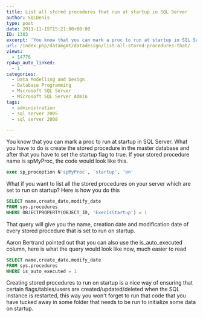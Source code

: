 ```yaml
---
title: List all stored procedures that run at startup in SQL Server
author: SQLDenis
type: post
date: 2011-11-15T15:21:00+00:00
ID: 1383
excerpt: 'You know that you can mark a proc to run at startup in SQL Server. What you have to do is create the stored procedure in the master database and after that you have to set the startup flag to true. If your stored procedure name is spMyProc, the code wou&hellip;'
url: /index.php/datamgmt/datadesign/list-all-stored-procedures-that/
views:
  - 14776
rp4wp_auto_linked:
  - 1
categories:
  - Data Modelling and Design
  - Database Programming
  - Microsoft SQL Server
  - Microsoft SQL Server Admin
tags:
  - administration
  - sql server 2005
  - sql server 2008

---
```

You know that you can mark a proc to run at startup in SQL Server. What you have to do is create the stored procedure in the master database and after that you have to set the startup flag to true. If your stored procedure name is spMyProc, the code would look like this.

```sql
exec sp_procoption N'spMyProc', 'startup', 'on'
```

What if you want to list all the stored procedures on your server which are set to run on startup? Here is how you do this

```sql
SELECT name,create_date,modify_date
FROM sys.procedures
WHERE OBJECTPROPERTY(OBJECT_ID, 'ExecIsStartup') = 1
```

That query will give you the name, creation date and modification date of every stored procedure that is set to run on startup.

Aaron Bertrand pointed out that you can also use the is\_auto\_executed column, here is what the query would look like now, much easier to read

```sql
SELECT name,create_date,modify_date
FROM sys.procedures
WHERE is_auto_executed = 1
```

Creating stored procedures to run on startup is a nice way of ensuring that certain flags/tables/users are created/updated/deleted when the SQL instance is restarted, this way you won't forget to run that code that you have tucked away in some folder that needs to be run to initialize some data on startup.